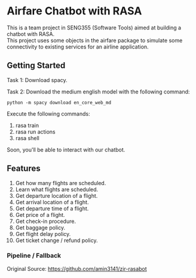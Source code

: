 # Airfare Chatbot with RASA

This is a team project in SENG355 (Software Tools) aimed at building a chatbot with RASA.  
This project uses some objects in the airfare package to simulate some connectivity to existing services for an airline 
application.

## Getting Started

Task 1: Download spacy.

Task 2: Download the medium english model with the following command:

```shell
python -m spacy download en_core_web_md
```

Execute the following commands:
1. rasa train
2. rasa run actions
3. rasa shell

Soon, you'll be able to interact with our chatbot.

## Features

1. Get how many flights are scheduled.
2. Learn what flights are scheduled.
3. Get departure location of a flight.
4. Get arrival location of a flight.
5. Get departure time of a flight.
6. Get price of a flight.
7. Get check-in procedure.
8. Get baggage policy.
9. Get flight delay policy.
10. Get ticket change / refund policy.

### Pipeline / Fallback
Original Source: https://github.com/amin3141/zir-rasabot
